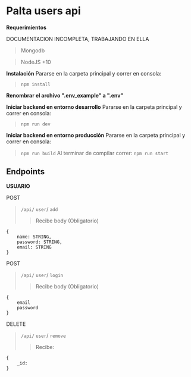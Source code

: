 
# Palta users api

 **Requerimientos**
 
 DOCUMENTACION INCOMPLETA, TRABAJANDO EN ELLA
 
> Mongodb

> NodeJS +10

 **Instalación**
 Pararse en la carpeta principal y correr en consola:
  >`npm install`
  > 
  **Renombrar el 
  archivo ".env_example" a ".env"**
  

 **Iniciar backend en entorno desarrollo**
 Pararse en la carpeta principal y correr en consola:
  >`npm run dev`

**Iniciar backend en entorno producción**
 Pararse en la carpeta principal y correr en consola:
  >`npm run build`
  >Al terminar de compilar correr:
  >`npm run start`

## Endpoints
**USUARIO**

POST
>`/api/`  `user`/  `add` 
>>Recibe body (Obligatorio)
>
	{
		name: STRING,
		password: STRING,
		email: STRING
	}
	
POST
>`/api/`  `user`/  `login` 
>>Recibe body (Obligatorio)
>
	{
		email
		password
	}
	
	
DELETE
>`/api/`  `user`/  `remove` 
>>Recibe:
>
	{
		_id:
	}
>



	
